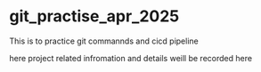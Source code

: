 # git_practise_apr_2025
This is to practice git commannds and cicd pipeline

here project related infromation and details weill be recorded here 

